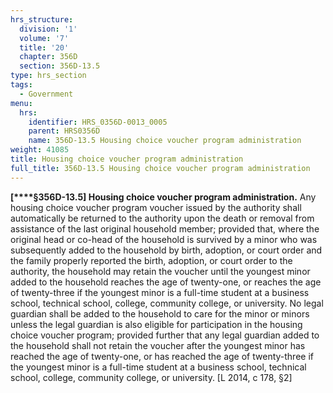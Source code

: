 ```yaml
---
hrs_structure:
  division: '1'
  volume: '7'
  title: '20'
  chapter: 356D
  section: 356D-13.5
type: hrs_section
tags:
  - Government
menu:
  hrs:
    identifier: HRS_0356D-0013_0005
    parent: HRS0356D
    name: 356D-13.5 Housing choice voucher program administration
weight: 41085
title: Housing choice voucher program administration
full_title: 356D-13.5 Housing choice voucher program administration
---
```

**[****§356D-13.5] Housing choice voucher program administration.** Any housing choice voucher program voucher issued by the authority shall automatically be returned to the authority upon the death or removal from assistance of the last original household member; provided that, where the original head or co-head of the household is survived by a minor who was subsequently added to the household by birth, adoption, or court order and the family properly reported the birth, adoption, or court order to the authority, the household may retain the voucher until the youngest minor added to the household reaches the age of twenty-one, or reaches the age of twenty-three if the youngest minor is a full-time student at a business school, technical school, college, community college, or university. No legal guardian shall be added to the household to care for the minor or minors unless the legal guardian is also eligible for participation in the housing choice voucher program; provided further that any legal guardian added to the household shall not retain the voucher after the youngest minor has reached the age of twenty-one, or has reached the age of twenty-three if the youngest minor is a full-time student at a business school, technical school, college, community college, or university. [L 2014, c 178, §2]